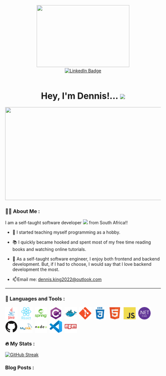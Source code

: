 <div id="header" align="center">
  <img src="https://media.giphy.com/media/1eEH7dQ2xwN95RwGQf/giphy.gif" width="300" height="200"/>
<div id="badges" align="center">
  <a href="https://www.linkedin.com/in/dennisking2022/">
    <img src="https://img.shields.io/badge/LinkedIn-blue?style=for-the-badge&logo=linkedin&logoColor=white" alt="LinkedIn Badge"/>
  </a>
</div>
<img src="https://komarev.com/ghpvc/?username=dns-king&style=flat-square&color=blue" alt=""/>
<h1>
  Hey, I'm Dennis!...
  <img src="https://media.giphy.com/media/hvRJCLFzcasrR4ia7z/giphy.gif" width="30px"/>
</h1>
</div>
<div align="center">
  <img src="https://media.giphy.com/media/xVImin7ZL8ySpVTUll/giphy.gif" width="600" height="300"/>
</div>

### :man_technologist: About Me :
I am a self-taught software developer <img src="https://media.giphy.com/media/WUlplcMpOCEmTGBtBW/giphy.gif" width="30"> from South Africa!!

- :telescope: I started teaching myself programming as a hobby.

- :books: I quickly became hooked and spent most of my free time reading books and watching online tutorials.

- :open_file_folder: As a self-taught software engineer, I enjoy both frontend and backend development. But, if I had to choose, I would say that I love backend development the most.

- :mailbox:Email me: dennis.king2022@outlook.com

<hr />

### :hammer: Languages and Tools :
<div>
  <img src="https://github.com/devicons/devicon/blob/master/icons/java/java-original-wordmark.svg" title="Java" alt="Java" width="40" height="40"/>&nbsp;
  <img src="https://github.com/devicons/devicon/blob/master/icons/react/react-original-wordmark.svg" title="React" alt="React" width="40" height="40"/>&nbsp;
  <img src="https://github.com/devicons/devicon/blob/master/icons/spring/spring-original-wordmark.svg" title="Spring" alt="Spring" width="40" height="40"/>&nbsp;
  <img src="https://github.com/devicons/devicon/blob/master/icons/csharp/csharp-original.svg" title="Material UI" alt="Material UI" width="40" height="40"/>&nbsp;
  <img src="https://github.com/devicons/devicon/blob/master/icons/docker/docker-original.svg" title="Flutter" alt="Flutter" width="40" height="40"/>&nbsp;
  <img src="https://github.com/devicons/devicon/blob/master/icons/git/git-original.svg" title="Redux" alt="Redux " width="40" height="40"/>&nbsp;
  <img src="https://github.com/devicons/devicon/blob/master/icons/css3/css3-plain-wordmark.svg"  title="CSS3" alt="CSS" width="40" height="40"/>&nbsp;
  <img src="https://github.com/devicons/devicon/blob/master/icons/html5/html5-original.svg" title="HTML5" alt="HTML" width="40" height="40"/>&nbsp;
  <img src="https://github.com/devicons/devicon/blob/master/icons/javascript/javascript-original.svg" title="JavaScript" alt="JavaScript" width="40" height="40"/>&nbsp;
  <img src="https://github.com/devicons/devicon/blob/master/icons/dotnetcore/dotnetcore-original.svg" title="Firebase" alt="Firebase" width="40" height="40"/>&nbsp;
  <img src="https://github.com/devicons/devicon/blob/master/icons/github/github-original.svg" title="Gatsby"  alt="Gatsby" width="40" height="40"/>&nbsp;
  <img src="https://github.com/devicons/devicon/blob/master/icons/mysql/mysql-original-wordmark.svg" title="MySQL"  alt="MySQL" width="40" height="40"/>&nbsp;
  <img src="https://github.com/devicons/devicon/blob/master/icons/nodejs/nodejs-original-wordmark.svg" title="NodeJS" alt="NodeJS" width="40" height="40"/>&nbsp;
  <img src="https://github.com/devicons/devicon/blob/master/icons/vscode/vscode-original.svg" title="AWS" alt="AWS" width="40" height="40"/>&nbsp;
  <img src="https://github.com/devicons/devicon/blob/master/icons/npm/npm-original-wordmark.svg" title="Git" **alt="Git" width="40" height="40"/>
</div>

### :fire: My Stats :

[![GitHub Streak](http://github-readme-streak-stats.herokuapp.com?user=dns-king&theme=dark&background=0f00ff)](https://git.io/streak-stats)

### Blog Posts :

<!-- BLOG-POST-LIST:START -->
<!-- BLOG-POST-LIST:END -->



<!--
https://media.giphy.com/media/xVImin7ZL8ySpVTUll/giphy.gif
https://media.giphy.com/media/BdwcUiwMX5wNq/giphy.gif
One unique aspect of my journey to becoming a self-taught software engineer is that I didn't initially plan to pursue a career in technology. I thought I'd be a soccer star.
However, I've always had a natural curiosity and passion for technology, and I started teaching myself programming as a hobby.
I quickly became hooked and spent most of my free time reading books and watching online tutorials.
Eventually, I realized that I was much more passionate about programming than I originally thought and decided to make a career change, took a huge leap of faith but I'm glad I'm still doing work that I love.

As a self-taught software engineer, I enjoy both frontend and backend development. But, if I had to choose, I would say that I love backend development the most. I appreciate the fact that back-end development is less visually oriented than frontend development. While frontend development requires a strong sense of design and aesthetics, and as we all know backend development is more focused on functionality and performance. This has allowed me to really dive deep into the code and solve problems without getting distracted by visual design elements. So yeah, I just prefer backend stuff, despite the challenges that come with it I feel it's highly rewarding!

- 📫 How to reach me: dennis.king2022@outlook.com
**dns-king/dns-king** is a ✨ _special_ ✨ repository because its `README.md` (this file) appears on your GitHub profile.

Here are some ideas to get you started:

- 🔭 I’m currently working on ...
- 🌱 I’m currently learning ...
- 👯 I’m looking to collaborate on ...
- 🤔 I’m looking for help with ...
- 💬 Ask me about ...
- 😄 Pronouns: ...
- ⚡ Fun fact: ...
-->
